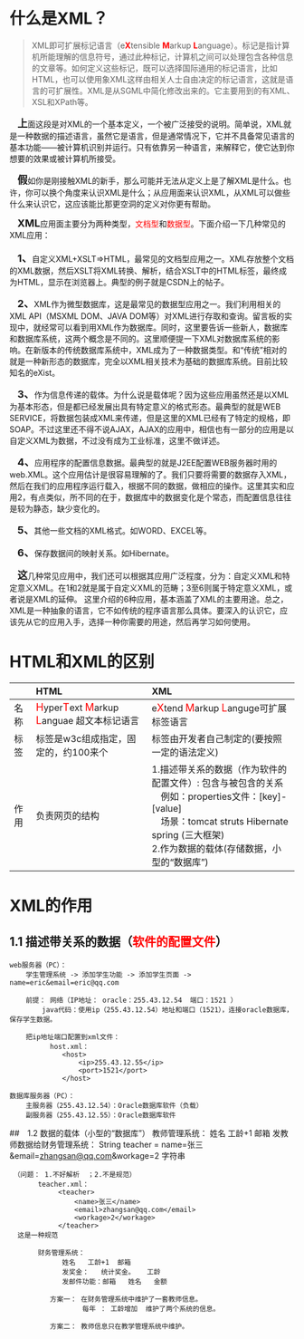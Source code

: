 
# 什么是XML？

>XML即可扩展标记语言（e<font color="red">**X**</font>tensible <font color="red">**M**</font>arkup <font color="red">**L**</font>anguage）。标记是指计算机所能理解的信息符号，通过此种标记，计算机之间可以处理包含各种信息的文章等。如何定义这些标记，既可以选择国际通用的标记语言，比如HTML，也可以使用象XML这样由相关人士自由决定的标记语言，这就是语言的可扩展性。XML是从SGML中简化修改出来的。它主要用到的有XML、XSL和XPath等。

&emsp;<font size="4">**上**</font>面这段是对XML的一个基本定义，一个被广泛接受的说明。简单说，XML就是一种数据的描述语言，虽然它是语言，但是通常情况下，它并不具备常见语言的基本功能——被计算机识别并运行。只有依靠另一种语言，来解释它，使它达到你想要的效果或被计算机所接受。

&emsp;<font size="4">**假**</font>如你是刚接触XML的新手，那么可能并无法从定义上是了解XML是什么。也许，你可以换个角度来认识XML是什么；从应用面来认识XML，从XML可以做些什么来认识它，这应该能比那更空洞的定义对你更有帮助。

&emsp;<font size="4">**XML**</font>应用面主要分为两种类型，<font color="red">文档型</font>和<font color="red">数据型</font>。下面介绍一下几种常见的XML应用：<br/><br/>
&emsp;<font size='4'>**1、**</font>自定义XML+XSLT=>HTML，最常见的文档型应用之一。XML存放整个文档的XML数据，然后XSLT将XML转换、解析，结合XSLT中的HTML标签，最终成为HTML，显示在浏览器上。典型的例子就是CSDN上的帖子。

&emsp;<font size='4'>**2、**</font>XML作为微型数据库，这是最常见的数据型应用之一。我们利用相关的XML API（MSXML DOM、JAVA DOM等）对XML进行存取和查询。留言板的实现中，就经常可以看到用XML作为数据库。同时，这里要告诉一些新人，数据库和数据库系统，这两个概念是不同的。这里顺便提一下XML对数据库系统的影响。在新版本的传统数据库系统中，XML成为了一种数据类型。和“传统”相对的就是一种新形态的数据库，完全以XML相关技术为基础的数据库系统。目前比较知名的eXist。

&emsp;<font size='4'>**3、**</font>作为信息传递的载体。为什么说是载体呢？因为这些应用虽然还是以XML为基本形态，但是都已经发展出具有特定意义的格式形态。最典型的就是WEB SERVICE，将数据包装成XML来传递，但是这里的XML已经有了特定的规格，即SOAP。不过这里还不得不说AJAX，AJAX的应用中，相信也有一部分的应用是以自定义XML为数据，不过没有成为工业标准，这里不做详述。

&emsp;<font size='4'>**4、**</font>应用程序的配置信息数据。最典型的就是J2EE配置WEB服务器时用的web.XML。这个应用估计是很容易理解的了。我们只要将需要的数据存入XML，然后在我们的应用程序运行载入，根据不同的数据，做相应的操作。这里其实和应用2，有点类似，所不同的在于，数据库中的数据变化是个常态，而配置信息往往是较为静态，缺少变化的。

&emsp;<font size='4'>**5、**</font>其他一些文档的XML格式。如WORD、EXCEL等。

&emsp;<font size='4'>**6、**</font>保存数据间的映射关系。如Hibernate。


&emsp;<font size="4">**这**</font>几种常见应用中，我们还可以根据其应用广泛程度，分为：自定义XML和特定意义XML。在1和2就是属于自定义XML的范畴；3至6则属于特定意义XML，或者说是XML的延伸。
这里介绍的6种应用，基本涵盖了XML的主要用途。总之，XML是一种抽象的语言，它不如传统的程序语言那么具体。要深入的认识它，应该先从它的应用入手，选择一种你需要的用途，然后再学习如何使用。



# HTML和XML的区别

|     |HTML| XML|
| --- |:------|:------|
|  名称   |   <font color="red" size="4">H</font>yper<font color="red" size="4">T</font>ext <font color="red" size="4">M</font>arkup <font color="red" size="4">L</font>anguae 超文本标记语言      |    e<font color="red" size="4">X</font>tend <font color="red" size="4">M</font>arkup <font color="red" size="4">L</font>anguge可扩展标签语言     |
|  标签   |    标签是w3c组成指定，固定的，约100来个     |   标签由开发者自己制定的(要按照一定的语法定义)      |
|  作用   |   负责网页的结构      |   1.描述带关系的数据（作为软件的配置文件）: 包含与被包含的关系<br/>&emsp;例如：properties文件：[key]-[value]<br/>&emsp;场景：tomcat struts Hibernate spring (三大框架)<br/>2.作为数据的载体(存储数据，小型的“数据库”)  |



# XML的作用

## 1.1 描述带关系的数据（<font color="red">软件的配置文件</font>）
    web服务器（PC）：
        学生管理系统 -> 添加学生功能 -> 添加学生页面 -> name=eric&email=eric@qq.com 

        前提： 网络（IP地址： oracle：255.43.12.54  端口：1521 ）
            java代码：使用ip（255.43.12.54）地址和端口（1521），连接oracle数据库，保存学生数据。

        把ip地址端口配置到xml文件：
              host.xml：
                 <host>
                     <ip>255.43.12.55</ip>
                     <port>1521</port>
                 </host>
 
    数据库服务器（PC）：
        主服务器（255.43.12.54）：Oracle数据库软件（负载）
        副服务器（255.43.12.55）：Oracle数据库软件


##　1.2 数据的载体（小型的“数据库”）
       教师管理系统： 姓名   工龄+1  邮箱
          发教师数据给财务管理系统：
             String teacher =    name=张三&email=zhangsan@qq.com&workage=2  字符串

     （问题： 1.不好解析  ；2.不是规范）
           teacher.xml：
                <teacher>       
                    <name>张三</name>
                    <email>zhangsan@qq.com</email>
                    <workage>2</workage>
                </teacher>
      这是一种规范
 
           财务管理系统：   
                 姓名   工龄+1  邮箱
                 发奖金：   统计奖金。   工龄
                 发邮件功能：邮箱   姓名   金额
 
              方案一： 在财务管理系统中维护了一套教师信息。
                      每年 ： 工龄增加  维护了两个系统的信息。
 
              方案二： 教师信息只在教学管理系统中维护。

